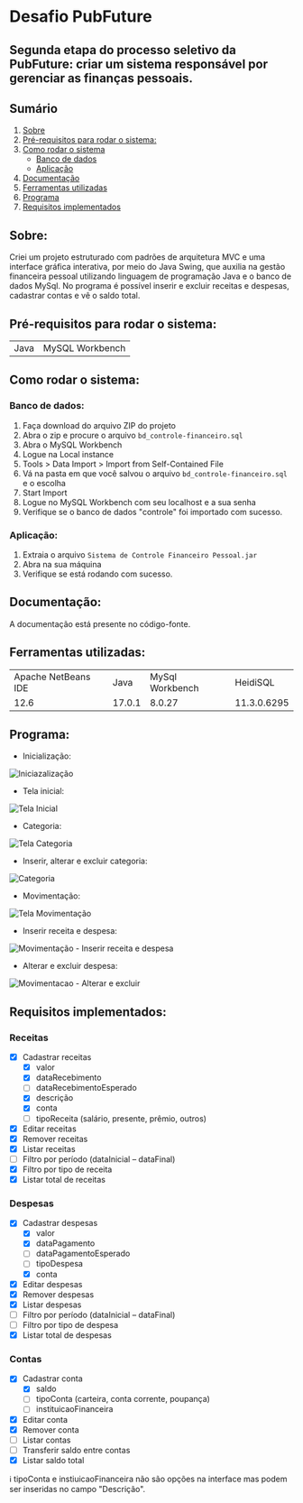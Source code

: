 # Desafio PubFuture

## Segunda etapa do processo seletivo da PubFuture: criar um sistema responsável por gerenciar as finanças pessoais.

## Sumário
1. [Sobre](#Sobre)
2. [Pré-requisitos para rodar o sistema:](#pré-requisitos-para-rodar-o-sistema)
3. [Como rodar o sistema](#como-rodar-o-sistema)
   - [Banco de dados](#banco-de-dados)
   - [Aplicação](#aplicação)
4. [Documentação](#documentação)
5. [Ferramentas utilizadas](#documentação)
6. [Programa](#programa)
7. [Requisitos implementados](#requisitos-implementados)

## Sobre: 
Criei um projeto estruturado com padrões de arquitetura MVC e uma interface gráfica interativa, por meio do Java Swing, que auxilia na gestão financeira pessoal utilizando linguagem de programação Java e o banco de dados MySql. No programa é possível inserir e excluir receitas e despesas, cadastrar contas e vê o saldo total. 

## Pré-requisitos para rodar o sistema:
<table>
 <tr> 
  <td>Java</td>
  <td>MySQL Workbench</td>
 </tr>
</table>

## Como rodar o sistema:
   ### Banco de dados:
   1. Faça download do arquivo ZIP do projeto
   2. Abra o zip e procure o arquivo `bd_controle-financeiro.sql`
   3. Abra o MySQL Workbench
   4. Logue na Local instance
   5. Tools > Data Import > Import from Self-Contained File
   6. Vá na pasta em que você salvou o arquivo `bd_controle-financeiro.sql` e o escolha
   7. Start Import
   8. Logue no MySQL Workbench com seu localhost e a sua senha
   9. Verifique se o banco de dados "controle" foi importado com sucesso.

   ### Aplicação:
   1. Extraia o arquivo `Sistema de Controle Financeiro Pessoal.jar`
   2. Abra na sua máquina
   3. Verifique se está rodando com sucesso.

## Documentação: 
A documentação está presente no código-fonte.

## Ferramentas utilizadas:
<table>
 <tr> 
  <td>Apache NetBeans IDE</td>
  <td>Java</td>
  <td>MySql Workbench</td>
  <td>HeidiSQL</td>
 </tr>
<tr>
  <td>12.6</td>
  <td>17.0.1</td>
  <td>8.0.27</td>
  <td>11.3.0.6295</td>
 </tr>
</table>

## Programa:

- Inicialização:

![Iniciazalização](https://user-images.githubusercontent.com/95294368/149638195-3ff3a13b-020f-4a90-845d-538213656325.gif)

- Tela inicial:

![Tela Inicial](https://user-images.githubusercontent.com/95294368/149587263-9628cd0a-f759-4c9f-b9db-a950ea4814aa.jpg)

- Categoria:

![Tela Categoria](https://user-images.githubusercontent.com/95294368/149587258-00c41d5a-3b9e-4df4-8fbf-d4579bae3929.jpg)

- Inserir, alterar e excluir categoria:

![Categoria](https://user-images.githubusercontent.com/95294368/149638304-c07ead95-9fd9-4ec9-81b8-825b76d718b7.gif)

- Movimentação:

![Tela Movimentação](https://user-images.githubusercontent.com/95294368/149587240-d26553e6-8c46-4236-a4e5-86796f361cd3.jpg)

- Inserir receita e despesa:

![Movimentação - Inserir receita e despesa](https://user-images.githubusercontent.com/95294368/149638479-764f43fa-5e63-4d87-b4b2-2d385eedd520.gif)

- Alterar e excluir despesa:

![Movimentacao - Alterar e excluir](https://user-images.githubusercontent.com/95294368/149641089-f7d789a3-0c41-4de8-9d59-f50815913d20.gif)


## Requisitos implementados: 

### Receitas
- [x] Cadastrar receitas 
  - [x] valor 
  - [x] dataRecebimento 
  - [ ] dataRecebimentoEsperado 
  - [x] descrição 
  - [x] conta 
  - [ ] tipoReceita (salário, presente, prêmio, outros) 
- [x] Editar receitas 
- [x] Remover receitas 
- [x] Listar receitas 
- [ ] Filtro por período (dataInicial – dataFinal) 
- [x] Filtro por tipo de receita 
- [x] Listar total de receitas 
### Despesas
- [x] Cadastrar despesas 
  - [x] valor 
  - [x] dataPagamento 
  - [ ] dataPagamentoEsperado 
  - [ ] tipoDespesa 
  - [x] conta 
- [x] Editar despesas 
- [x] Remover despesas 
- [x] Listar despesas 
- [ ] Filtro por período (dataInicial – dataFinal) 
- [ ] Filtro por tipo de despesa 
- [x] Listar total de despesas 
### Contas
- [x] Cadastrar conta 
  - [x] saldo 
  - [ ] tipoConta (carteira, conta corrente, poupança) 
  - [ ] instituicaoFinanceira 
- [x] Editar conta 
- [x] Remover conta 
- [ ] Listar contas 
- [ ] Transferir saldo entre contas 
- [x] Listar saldo total 

ℹ️ tipoConta e instiuicaoFinanceira não são opções na interface mas podem ser inseridas no campo "Descrição".
